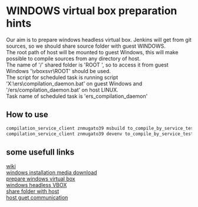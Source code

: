# WINDOWS virtual box preparation hints  

Our aim is to prepare windows headless virtual box. Jenkins will get from git sources, so we should share source folder with guest WINDOWS.  
The root path of host will be mounted to guest Windows, this will make possible to compile sources from any directory of host.  
The name of '/' shared folder is 'ROOT ', so to access it from guest Windows '\\vboxsvr\ROOT' should be used.  
The script for scheduled task is running script 'X:\ers\compilation_daemon.bat' on guest Windows and '/ers/compilation_daemon.bat' on host LINUX.  
Task name of scheduled task is 'ers_compilation_daemon'  
  
## How to use  
```bash
compilation_service_client znmugato39 msbuild to_compile_by_service_test.sln /t:Rebuild /p:Configuration=Debug;Platform=x64
compilation_service_client znmugato39 devenv to_compile_by_service_test.sln /rebuild "Debug|x64"
```
  
## some usefull links  
[wiki](https://github.com/davitkalantaryan/virtual_box_to_run_commands/wiki)  
[windows installation media download](https://www.microsoft.com/en-us/software-download/windows10)  
[prepare windows virtual box](https://en.wikibooks.org/wiki/VirtualBox/Setting_up_a_Virtual_Machine/Windows)  
[windows headless VBOX](https://stackoverflow.com/questions/19017825/how-to-run-oracle-virtualbox-vbox-in-fully-background-microsoft-windows-wi)   
[share folder with host](https://help.ubuntu.com/community/VirtualBox/SharedFolders)  
[host guet communication](https://www.tecmint.com/network-between-guest-vm-and-host-virtualbox/)  
